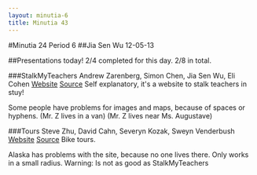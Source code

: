 ```yaml
---
layout: minutia-6
title: Minutia 43
---
```


#Minutia 24 Period 6
##Jia Sen Wu
12-05-13

##Presentations today!
2/4 completed for this day. 2/8 in total.


###StalkMyTeachers
Andrew Zarenberg, Simon Chen, Jia Sen Wu, Eli Cohen
[Website](http://softdev-server.stuycs.org:6008)
[Source](https://github.com/stuycs-softdev/proj2-pd6-08-JASE)
Self explanatory, it's a website to stalk teachers in stuy!

Some people have problems for images and maps, because of spaces or hyphens.
(Mr. Z lives in a van)
(Mr. Z lives near Ms. Augustave)

###Tours
Steve Zhu, David Cahn, Severyn Kozak, Sweyn Venderbush
[Website](http://softdev-server.stuycs.org:6007)
[Source](https://github.com/stuycs-softdev/proj2-pd6-07-SSSD)
Bike tours.

Alaska has problems with the site, because no one lives there.
Only works in a small radius.
Warning: Is not as good as StalkMyTeachers
